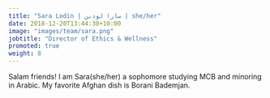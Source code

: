 ```yaml
---
title: "Sara Lodin | سارا لودین | she/her"
date: 2018-12-20T13:44:30+10:00
image: "images/team/sara.png"
jobtitle: "Director of Ethics & Wellness"
promoted: true
weight: 8
---
```


Salam friends! I am Sara(she/her) a sophomore studying MCB and minoring in Arabic. My favorite Afghan dish is Borani Bademjan.
